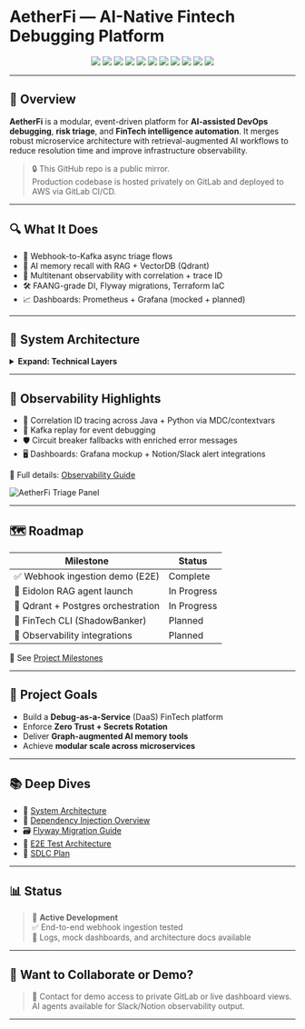 # AetherFi — AI-Native Fintech Debugging Platform

<p align="center">
  <img src="https://img.shields.io/badge/Java-21-blue.svg" />
  <img src="https://img.shields.io/badge/Spring_Boot-3.2-brightgreen.svg" />
  <img src="https://img.shields.io/badge/FastAPI-Python%203.11-blue.svg" />
  <img src="https://img.shields.io/badge/Kafka-Event_Bus-orange.svg" />
  <img src="https://img.shields.io/badge/PostgreSQL-Metadata-blue.svg" />
  <img src="https://img.shields.io/badge/Qdrant-VectorDB-red.svg" />
  <img src="https://img.shields.io/badge/Terraform-Infrastructure-purple.svg" />
  <img src="https://img.shields.io/badge/Prometheus-Monitoring-orange.svg" />
  <img src="https://img.shields.io/badge/Grafana-Dashboards-yellow.svg" />
  <img src="https://img.shields.io/badge/OAuth2-ZeroTrust-critical.svg" />
  <img src="https://img.shields.io/badge/Codebase-Private-informational.svg" />
</p>

---

## 🧠 Overview

**AetherFi** is a modular, event-driven platform for **AI-assisted DevOps debugging**, **risk triage**, and **FinTech intelligence automation**. It merges robust microservice architecture with retrieval-augmented AI workflows to reduce resolution time and improve infrastructure observability.

> 🔒 This GitHub repo is a public mirror.  
> Production codebase is hosted privately on GitLab and deployed to AWS via GitLab CI/CD.

---

## 🔍 What It Does

- 🔄 Webhook-to-Kafka async triage flows
- 🧠 AI memory recall with RAG + VectorDB (Qdrant)
- 🔐 Multitenant observability with correlation + trace ID
- 🛠️ FAANG-grade DI, Flyway migrations, Terraform IaC
- 📈 Dashboards: Prometheus + Grafana (mocked + planned)

---

## 🧩 System Architecture

<details>
<summary><strong>Expand: Technical Layers</strong></summary>

### System Components

| Layer              | Description                                                |
|-------------------|------------------------------------------------------------|
| **Infra**         | GitLab CI → Secure Webhook Ingest                          |
| **Orchestration** | Java-based Vizier Orchestrator (Spring Boot, Resilience4j) |
| **Agent Layer**   | Python-based Eidolon AI Agent (FastAPI, OpenAI, Claude)    |
| **Memory Layer**  | Vector Search (Qdrant) + future metadata store (Postgres)  |
| **Observability** | Prometheus, Grafana, OTel Tracing, Slack + Notion output   |
| **Security**      | OAuth2, Zero Trust, Tenant Isolation                       |

📌 See [System Architecture](docs/ARCHITECTURE.md)

</details>

---

## 🔭 Observability Highlights

- 🧠 Correlation ID tracing across Java + Python via MDC/contextvars
- 🔁 Kafka replay for event debugging
- 🛡️ Circuit breaker fallbacks with enriched error messages
- 🖥️ Dashboards: Grafana mockup + Notion/Slack alert integrations

📎 Full details: [Observability Guide](docs/OBSERVABILITY.md)

![AetherFi Triage Panel](./assets/graphanaimage_aetherfi.png)

---

## 🗺 Roadmap

| Milestone                          | Status     |
|-----------------------------------|------------|
| ✅ Webhook ingestion demo (E2E)    | Complete   |
| 🚧 Eidolon RAG agent launch        | In Progress|
| 🚧 Qdrant + Postgres orchestration | In Progress|
| 🚧 FinTech CLI (ShadowBanker)      | Planned    |
| 🚧 Observability integrations      | Planned    |

📌 See [Project Milestones](docs/MILESTONES.md)

---

## 🔧 Project Goals

- Build a **Debug-as-a-Service** (DaaS) FinTech platform
- Enforce **Zero Trust + Secrets Rotation**
- Deliver **Graph-augmented AI memory tools**
- Achieve **modular scale across microservices**

---

## 📚 Deep Dives

- 📐 [System Architecture](docs/ARCHITECTURE.md)
- 🧱 [Dependency Injection Overview](docs/DI_OVERVIEW.md)
- 🗃️ [Flyway Migration Guide](docs/MIGRATIONS.md)
- 🧪 [E2E Test Architecture](docs/TESTING.md)
- 🧭 [SDLC Plan](docs/SDLC_PLAN.md)

---

## 📊 Status

> 🚧 **Active Development**  
> ✅ End-to-end webhook ingestion tested  
> 📎 Logs, mock dashboards, and architecture docs available

---

## 🤝 Want to Collaborate or Demo?

> 💬 Contact for demo access to private GitLab or live dashboard views.
> AI agents available for Slack/Notion observability output.

---

